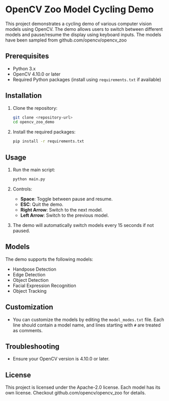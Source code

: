 # OpenCV Zoo Model Cycling Demo

This project demonstrates a cycling demo of various computer vision models using OpenCV. The demo allows users to switch between different models and pause/resume the display using keyboard inputs. The models have been sampled from github.com/opencv/opencv_zoo

## Prerequisites

- Python 3.x
- OpenCV 4.10.0 or later
- Required Python packages (install using `requirements.txt` if available)

## Installation

1. Clone the repository:
   ```bash
   git clone <repository-url>
   cd opencv_zoo_demo
   ```

2. Install the required packages:
   ```bash
   pip install -r requirements.txt
   ```

## Usage

1. Run the main script:
   ```bash
   python main.py
   ```

2. Controls:
   - **Space**: Toggle between pause and resume.
   - **ESC**: Quit the demo.
   - **Right Arrow**: Switch to the next model.
   - **Left Arrow**: Switch to the previous model.

3. The demo will automatically switch models every 15 seconds if not paused.

## Models

The demo supports the following models:
- Handpose Detection
- Edge Detection
- Object Detection
- Facial Expression Recognition
- Object Tracking

## Customization

- You can customize the models by editing the `model_modes.txt` file. Each line should contain a model name, and lines starting with `#` are treated as comments.

## Troubleshooting

- Ensure your OpenCV version is 4.10.0 or later.

## License

This project is licensed under the Apache-2.0 license. Each model has its own license. Checkout github.com/opencv/opencv_zoo for details.